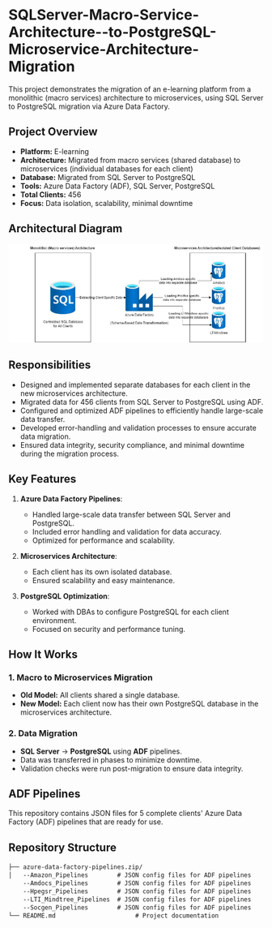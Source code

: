 # SQLServer-Macro-Service-Architecture--to-PostgreSQL-Microservice-Architecture-Migration
This project demonstrates the migration of an e-learning platform from a monolithic (macro services) architecture to microservices, using SQL Server to PostgreSQL migration via Azure Data Factory.

## Project Overview

- **Platform:** E-learning 
- **Architecture:** Migrated from macro services (shared database) to microservices (individual databases for each client)
- **Database:** Migrated from SQL Server to PostgreSQL
- **Tools:** Azure Data Factory (ADF), SQL Server, PostgreSQL
- **Total Clients:** 456
- **Focus:** Data isolation, scalability, minimal downtime

## Architectural Diagram

![Architecture Diagram](https://github.com/aravindrajamani/SQLServer-Macro-Service-Architecture--to-PostgreSQL-Microservice-Architecture-Migration/blob/main/Untitled%20Diagram.jpg)



## Responsibilities

- Designed and implemented separate databases for each client in the new microservices architecture.
- Migrated data for 456 clients from SQL Server to PostgreSQL using ADF.
- Configured and optimized ADF pipelines to efficiently handle large-scale data transfer.
- Developed error-handling and validation processes to ensure accurate data migration.
- Ensured data integrity, security compliance, and minimal downtime during the migration process.

## Key Features

1. **Azure Data Factory Pipelines**:
   - Handled large-scale data transfer between SQL Server and PostgreSQL.
   - Included error handling and validation for data accuracy.
   - Optimized for performance and scalability.

2. **Microservices Architecture**:
   - Each client has its own isolated database.
   - Ensured scalability and easy maintenance.

3. **PostgreSQL Optimization**:
   - Worked with DBAs to configure PostgreSQL for each client environment.
   - Focused on security and performance tuning.

## How It Works

### 1. Macro to Microservices Migration
- **Old Model:** All clients shared a single database.
- **New Model:** Each client now has their own PostgreSQL database in the microservices architecture.

### 2. Data Migration
- **SQL Server** → **PostgreSQL** using **ADF** pipelines.
- Data was transferred in phases to minimize downtime.
- Validation checks were run post-migration to ensure data integrity.

## ADF Pipelines

This repository contains JSON files for 5 complete clients' Azure Data Factory (ADF) pipelines that are ready for use.


## Repository Structure

```plaintext
├── azure-data-factory-pipelines.zip/
│   --Amazon_Pipelines        # JSON config files for ADF pipelines
    --Amdocs_Pipelines        # JSON config files for ADF pipelines
    --Hpegsr_Pipelines        # JSON config files for ADF pipelines
    --LTI_Mindtree_Pipelines  # JSON config files for ADF pipelines
    --Socgen_Pipelines        # JSON config files for ADF pipelines
└── README.md                      # Project documentation


